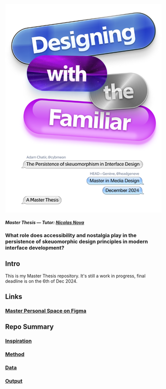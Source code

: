 ![](E_ASSETS/repo-images/dwtf_hero.png)

##### Master Thesis — Tutor: [Nicolas Nova](https://www.nicolasnova.net/)
### What role does accessibility and nostalgia play in the persistence of skeuomorphic design principles in modern interface development?


## Intro
This is my Master Thesis repository.
It's still a work in progress, final deadline is on the 6th of Dec 2024.


## Links
### [Master Personal Space on Figma](https://www.figma.com/design/cBZwSZEBA5L0KyZoAiVZpU/Adam's-Master-Space?node-id=0-1&t=z42T0FIo4narjGbr-1)


## Repo Summary

### [Inspiration](A_INSPIRATION/README.md)
### [Method](B_METHOD/README.md)
### [Data](C_DATA/README.md)
### [Output](D_OUTPUT/README.md)


